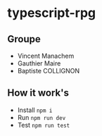 # typescript-rpg

## Groupe 
- Vincent Manachem
- Gauthier Maire
- Baptiste COLLIGNON

## How it work's

- Install
    `npm i`
- Run
    `npm run dev`
- Test
    `npm run test`
